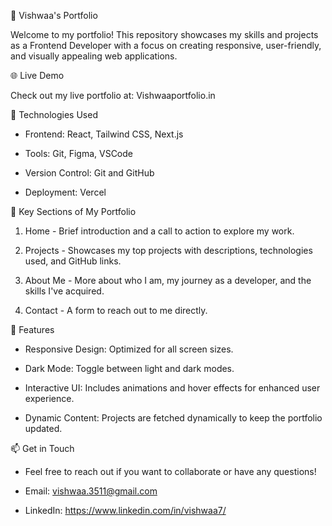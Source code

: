 💼 Vishwaa's Portfolio

   Welcome to my portfolio! This repository showcases my skills and projects as a Frontend Developer with a focus on creating responsive,
   user-friendly, and visually appealing web applications.


🌐 Live Demo

   Check out my live portfolio at: Vishwaaportfolio.in


🔧 Technologies Used

   - Frontend: React, Tailwind CSS, Next.js

   - Tools: Git, Figma, VSCode

   - Version Control: Git and GitHub

   - Deployment: Vercel


📂 Key Sections of My Portfolio

   1. Home - Brief introduction and a call to action to explore my work.
      
      
   2. Projects - Showcases my top projects with descriptions, technologies used, and GitHub links.
      
      
   3. About Me - More about who I am, my journey as a developer, and the skills I've acquired.
      
      
   4. Contact - A form to reach out to me directly.


🚀 Features

   - Responsive Design: Optimized for all screen sizes.
      
   - Dark Mode: Toggle between light and dark modes.
      
   - Interactive UI: Includes animations and hover effects for enhanced user experience.
      
   - Dynamic Content: Projects are fetched dynamically to keep the portfolio updated.


📫 Get in Touch

   - Feel free to reach out if you want to collaborate or have any questions!
      
   - Email: vishwaa.3511@gmail.com
      
   - LinkedIn: https://www.linkedin.com/in/vishwaa7/

